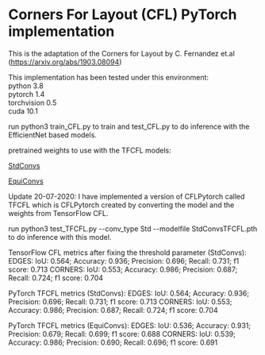 # Corners For Layout (CFL) PyTorch implementation

This is the adaptation of the Corners for Layout by C. Fernandez et.al (https://arxiv.org/abs/1903.08094)


This implementation has been tested under this environment:\
python 3.8\
pytorch 1.4\
torchvision 0.5\
cuda 10.1

run python3 train_CFL.py to train and test_CFL.py to do inference with the EfficientNet based models.

pretrained weights to use with the TFCFL models:

[StdConvs](https://drive.google.com/file/d/1yiEV9PRzdaYpsDcd94yEWSI0rU3_fa9S/view?usp=sharing)

[EquiConvs](https://drive.google.com/file/d/1aPyFFyYUgbUugpG9Gnpr4DKUgmgR1jdh/view?usp=sharing)

Update 20-07-2020:
I have implemented a version of CFLPytorch called TFCFL which is CFLPytorch created by converting the model and the weights from TensorFlow CFL.

run python3 test_TFCFL.py --conv_type Std --modelfile StdConvsTFCFL.pth to do inference with this model. 

TensorFlow CFL metrics after fixing the threshold parameter (StdConvs):
EDGES: IoU: 0.564; Accuracy: 0.936; Precision: 0.696; Recall: 0.731; f1 score: 0.713
CORNERS: IoU: 0.553; Accuracy: 0.986; Precision: 0.687; Recall: 0.724; f1 score: 0.704

PyTorch TFCFL metrics (StdConvs): 
EDGES: IoU: 0.564; Accuracy: 0.936; Precision: 0.696; Recall: 0.731; f1 score: 0.713
CORNERS: IoU: 0.553; Accuracy: 0.986; Precision: 0.687; Recall: 0.724; f1 score: 0.704

PyTorch TFCFL metrics (EquiConvs):
EDGES: IoU: 0.536; Accuracy: 0.931; Precision: 0.679; Recall: 0.699; f1 score: 0.688
CORNERS: IoU: 0.539; Accuracy: 0.986; Precision: 0.690; Recall: 0.696; f1 score: 0.691



